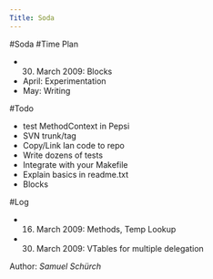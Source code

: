 ```yaml
---
Title: Soda
---
```

#Soda
#Time Plan

-  30. March 2009: Blocks
-  April: Experimentation
-  May: Writing 

#Todo

-  test MethodContext in Pepsi
-  SVN trunk/tag
-  Copy/Link Ian code to repo
-  Write dozens of tests
-  Integrate with your Makefile
-  Explain basics in readme.txt
-  Blocks

#Log

-  16. March 2009: Methods, Temp Lookup
-  30. March 2009: VTables for multiple delegation

Author: <i>Samuel Schürch</i>
